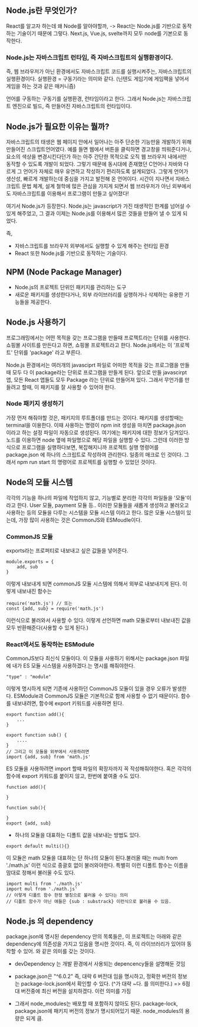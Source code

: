 ## Node.js란 무엇인가? 
React를 알고자 하는데 왜 Node를 알아야할까, 
-> React는 Node.js를 기반으로 동작하는 기술이기 때문에 그렇다.
Next.js, Vue.js, svelte까지 모두 node를 기본으로 동작한다. 

### Node.js는 자바스크립트 런타임, 즉 자바스크립트의 실행환경이다.
즉, 웹 브라우저가 아닌 환경에서도 자바스크립트 코드를 실행시켜주는, 자바스크립트의 실행환경이다. 실행환경 = 구동기라는 의미와 같다. 
(닌텐도 게임기에 게임팩을 넣어서 게임을 하는 것과 같은 매커니즘)

언어를 구동하는 구동기를 실행환경, 런타임이라고 한다.
그래서 Node.js는 자바스크립트 엔진으로 빌드, 즉 만들어진 자바스크립트의 런타임이다. 


## Node.js가 필요한 이유는 뭘까?
자바스크립트의 태생은 웹 페이지 안에서 일어나는 아주 단순한 기능만을 개발하기 위해 만들어진 스크립트언어였다. 예를 들면 웹에서 버튼을 클릭하면 경고창을 띄워준다거나, 요소의 색상을 변경시킨다던가 하는 아주 간단한 목적으로 오직 웹 브라우저 내에서만 동작할 수 있도록 개발이 되었다. 그렇기 때문에 동시대에 존재했던 C언어나 자바와 다르게 그 언어가 자체로 매우 유연하고 작성하기 편리하도록 설계되었다. 그렇게 언어가 생산성, 빠르게 개발하는데 중심을 가지고 발전해 온 언어이다. 시간이 지나면서 자바스크립트 문법 체계, 설계 철학에 많은 관심을 가지게 되면서
웹 브라우저가 아닌 외부에서도 자바스크립트를 이용해서 프로그램이 만들고 싶어졌다!

여기서 Node.js가 등장한다. Node.js는 javascript가 가진 태생적인 한계를 넘어설 수 있게 해주었고, 그 결과 이제는 Node.js를 이용해서 많은 것들을 만들어 낼 수 있게 되었다. 


즉, 
- 자바스크립트를 브라우저 외부에서도 실행할 수 있게 해주는 런타임 환경
- React 또한 Node.js를 기반으로 동작하는 기술이다. 


## NPM (Node Package Manager)
- Node.js의 프로젝트 단위인 패키지를 관리하는 도구
- 새로운 패키지를 생성한다거나, 외부 라이브러리를 실행하거나 삭제하는 유용한 기능들을 제공한다.


## Node.js 사용하기 
프로그래밍에서는 어떤 목적을 갖는 프로그램을 만들때 프로젝트라는 단위를 사용한다. 
쇼핑몰 사이트를 만든다고 하면, 쇼핑몰 프로젝트라고 한다. Node.js에서는 이 '프로젝트' 단위를 'package' 라고 부른다.

Node.js 환경에서는 여러개의 javasciprt 파일로 어떠한 목적을 갖는 프로그램을 만들때 모두 다 이 package라는 단위로 프로그램을 만들게 된다. 앞으로 만들 javascirpt 앱, 모든 React 앱들도 모두 Package 라는 단위로 만들어져 있다. 그래서 무언가를 만들려고 할때, 이 패키지를 잘 사용할 수 있어야 한다. 

### Node 패키지 생성하기 
가장 먼저 해줘야할 것은, 패키지의 루트폴더를 만드는 것이다. 
패키지를 생성할때는 terminal을 이용한다. 이때 사용하는 명령이 npm init
생성을 마치면 package.json 이라고 하는 설정 파일이 자동으로 생성된다. 
여기에는 패키지에 대한 정보가 담겨있다. 노드를 이용하면 node 옆에 파일명으로 해당 파일을 실행할 수 있다. 그런데 이러한 방식으로 프로그램을 실행하다보면, 복잡해지니까 
프로젝트 실행 명령어를 package.json 에 하나의 스크립트로 작성하여 관리한다. 
일종의 매크로 인 것이다. 그래서 npm run start 의 명령어로 프로젝트를 실행할 수 있었던 것이다. 


## Node의 모듈 시스템 
각각의 기능을 하나의 파일에 작업하지 않고, 기능별로 분리한 각각의 파일들을 '모듈'이라고 한다. 
User 모듈, payment 모듈 등.. 
이러한 모듈들을 새롭게 생성하고 불러오고 사용하는 등의 모듈을 다루는 시스템을 모듈 시스템 이라고 한다. 
많은 모듈 시스템이 있는데, 가장 많이 사용하는 것은 CommonJS와 ESMoudle이다. 

### CommonJS 모듈
exports라는 프로퍼티로 내보내고 싶은 값들을 넣어준다. 
```
module.exports = {
    add, sub
}
```
이렇게 내보내게 되면 commonJS 모듈 시스템에 의해서 외부로 내보내지게 된다. 이렇게 내보내진 함수는 
```
require('math.js') // 또는
const {add, sub} = require('math.js')
```
이런식으로 불러와서 사용할 수 있다. 이렇게 선언하면 math 모듈로부터 내보내진 값을 모두 반환해준다(사용할 수 있게 된다.)


### React에서도 동작하는 ESModule 
CommonJS보다 최신식 모듈이다. 이 모듈을 사용하기 위해서는 package.json 파일에 내가 ES 모듈 시스템을 사용하겠다.는 명시를 해줘야한다. 
```
"type" : "module"
```
이렇게 명시하게 되면 기존에 사용하던 CommonJS 모듈이 있을 경우 오류가 발생한다. 
ESModule과 CommonJS 모듈은 기본적으로 함께 사용할 수 없기 때문이다. 
함수를 내보내려면, 함수에 export 키워드를 사용하면 된다. 
```
export function add(){
    ...
}

export function sub() {
    ....
}
// 그리고 이 모듈을 외부에서 사용하려면
import {add, sub} from 'math.js'
```
ES 모듈을 사용하려면 import 할때 파일의 확장자까지 꼭 작성해줘야한다. 
혹은 각각의 함수에 export 키워드를 붙이지 않고, 한번에 붙여줄 수도 있다. 
```
function add(){

}

function sub(){

}
export {add, sub}
```

- 하나의 모듈을 대표하는 디폴트 값을 내보내는 방법도 있다. 
```
export default multi(){}
```
이 모듈은 math 모듈을 대표하는 단 하나의 모듈이 된다.불러올 때는 multi from './math.js' 이런 식으로 중괄호 없이 불러와야한다. 특별히 이런 디폴트 함수는 이름을 맘대로 정해서 불러올 수도 있다. 
```
import multi from './math.js'
import mul from './math.js'
// 이렇게 디폴트 함수 한정 별칭으로 불러올 수 있다는 의미
// 디폴트 함수가 아닌 애들은 {sub : substrack} 이런식으로 불러올 수 있음.
```


## Node.js 의 dependency
package.json에 명시된 dependency 안의 목록들은, 이 프로젝트는 아래와 같은 dependency에 의존성을 가지고 있음을 명시한 것이다. 즉, 이 라이브러리가 있어야 동작할 수 있어. 와 같은 의미를 갖는 것이다. 

- devDependency 는 개발 환경에서 사용되는 depencency들을 설명해둔 것임 
- package.json은 "^6.0.2" 즉, 대략 6 버전대 임을 명시하고, 정확한 버전의 정보는 
package-lock.json에서 확인할 수 있다. (^가 대략 ~다. 를 의미한다.)
=> 6점대 버전중에 최신 버전을 설치하겠다. 이런 의미를 가짐

- 그래서 node_modules는 배포할 때 포함하지 않아도 된다. package-lock, package.json에 패키지 버전의 정보가 명시되어있기 때문. node_modules의 용량은 되게 큼. 
